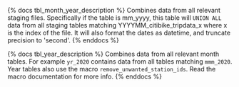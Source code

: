{% docs tbl_month_year_description %}
Combines data from all relevant staging files. Specifically if the table is mm_yyyy, this table will `UNION ALL` data from all staging tables matching YYYYMM_citibike_tripdata_x where x is the index of the file. It will also format the dates as datetime, and truncate precision to 'second'. 
{% enddocs %}

{% docs tbl_year_description %}
Combines data from all relevant month tables. For example `yr_2020` contains data from all tables matching `mmm_2020`. Year tables also use the macro `remove_unwanted_station_ids`. Read the macro documentation for more info. 
{% enddocs %}